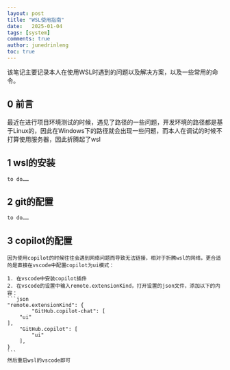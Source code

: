 ```yaml
---
layout: post
title: "WSL使用指南"
date:   2025-01-04
tags: [system]
comments: true
author: junedrinleng
toc: true
---
```


该笔记主要记录本人在使用WSL时遇到的问题以及解决方案，以及一些常用的命令。
<!-- more -->


## 0 前言

最近在进行项目环境测试的时候，遇见了路径的一些问题，开发环境的路径都是基于Linux的，因此在Windows下的路径就会出现一些问题，而本人在调试的时候不打算使用服务器，因此折腾起了wsl

## 1 wsl的安装
    to do……


## 2 git的配置
    to do……

## 3 copilot的配置
    因为使用copilot的时候往往会遇到网络问题而导致无法链接，相对于折腾wsl的网络，更合适的是直接在vscode中配置copilot为ui模式：  

    1. 在vscode中安装copilot插件
    2. 在vscode的设置中输入remote.extensionKind，打开设置的json文件，添加以下的内容：
    ```json
    "remote.extensionKind": {
            "GitHub.copilot-chat": [
        "ui"
    ],
        "GitHub.copilot": [
            "ui"
        ],
    }
    ```
    然后重启wsl的vscode即可


